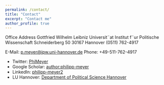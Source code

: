 ```yaml
---
permalink: /contact/
title: "Contact"
excerpt: "Contact me"
author_profile: true
---
```


Office Address
Gottfried Wilhelm Leibniz Universit¨at
Institut f¨ur Politische Wissenschaft
Schneiderberg 50
30167 Hannover
(0511) 762-4917

E-Mail: p.meyer@ipw.uni-hannover.de
Phone: +49-511-762-4917

* Twitter: [PhiMeyer](http://twitter.com/PhiMeyer)
* Google Scholar: [author:philipp-meyer](https://scholar.google.de/citations?user=mk7kDiQAAAAJ&hl=de)
* LinkedIn: [philipp-meyer2](https://www.linkedin.com/in/philipp-meyer2/)
* LU Hannover: [Department of Political Science Hannover](https://www.ipw.uni-hannover.de/11174.html)
